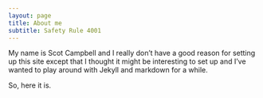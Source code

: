 ```yaml
---
layout: page
title: About me
subtitle: Safety Rule 4001
---
```


My name is Scot Campbell and I really don’t have a good reason for setting up this site except that I thought it might be interesting to set up and I’ve wanted to play around with Jekyll and markdown for a while.

So, here it is.
